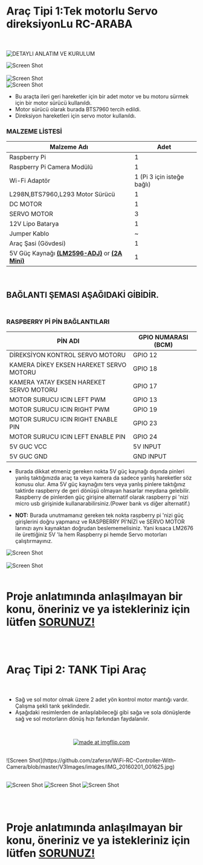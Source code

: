 
# Araç Tipi 1:Tek motorlu Servo direksiyonLu RC-ARABA<br><br>


<img src="https://github.com/zafersn/WiFi-RC-Controller-With-Camera/blob/master/V2Images//images/raw.gif" alt="DETAYLI ANLATIM VE KURULUM" align="middle" />
</p>

![Screen Shot](https://github.com/zafersn/WiFi-RC-Controller-With-Camera/blob/master/V3Images/images/IMG_20170118_191443_488.jpg)<br><br>
![Screen Shot](https://github.com/zafersn/WiFi-RC-Controller-With-Camera/blob/master/V3Images/images/IMG_20170109_181102.jpg)<br>
![Screen Shot](https://github.com/zafersn/WiFi-RC-Controller-With-Camera/blob/master/V3Images/images/IMG_20161226_171613.jpg)<br>
* Bu araçta ileri geri hareketler için bir adet motor ve bu motoru sürmek için bir motor sürücü kullanıldı.
 * Motor sürücü olarak burada BTS7960 tercih edildi.
* Direksiyon hareketleri için servo motor kullanıldı.<br>

### MALZEME LİSTESİ
Malzeme Adı| Adet
----| ---- 
Raspberry Pi| 1
Raspberry Pi Camera Modülü| 1
Wi-Fi Adaptör| 1 (Pi 3 için isteğe bağlı)
L298N,BTS7960,L293 Motor Sürücü| 1 
DC MOTOR|  1  
SERVO MOTOR| 3
12V Lipo Batarya| 1
Jumper Kablo | ~
Araç Şasi (Gövdesi)| 1
5V Güç Kaynağı  [**(LM2596-ADJ)**](http://www.robotistan.com/mini-ayarlanabilir-3a-voltaj-regulator-karti-lm2596-adj) or [**(2A Mini)**]( http://www.robotistan.com/2a-mini-ayarlanabilir-voltaj-dusurucu-regulator-karti)|1
<br>

## BAĞLANTI ŞEMASI AŞAĞIDAKİ GİBİDİR. <br><br>

### RASPBERRY Pİ PİN BAĞLANTILARI
PİN ADI| GPIO NUMARASI (BCM)
----| ---- 
DİREKSİYON KONTROL SERVO MOTORU| GPIO 12
KAMERA DİKEY EKSEN HAREKET SERVO MOTORU| GPIO 18
KAMERA YATAY EKSEN HAREKET SERVO MOTORU| GPIO 17
MOTOR SURUCU ICIN LEFT PWM | GPIO 13
MOTOR SURUCU ICIN RIGHT PWM| GPIO 19 
MOTOR SURUCU ICIN RIGHT ENABLE PIN| GPIO 23
MOTOR SURUCU ICIN LEFT ENABLE PIN| GPIO 24
5V GUC VCC  | 5V INPUT
5V GUC GND | GND INPUT

* Burada dikkat etmeniz gereken nokta 5V güç kaynağı dışında pinleri yanlış taktığınızda araç ta veya kamera da sadece yanlış hareketler söz konusu olur. Ama 5V güç kaynağını ters veya yanlış pinlere taktığınız taktirde raspberry de geri dönüşü olmayan hasarlar meydana gelebilir. Raspberry de pinlerden güç girişine alternatif olarak raspberry pi 'nizi micro usb girişinide kullanarabilirsiniz.(Power bank vs diğer alternatif.)

* **NOT:** Burada unutmamanız gereken tek nokta raspberry pi 'nizi güç girişlerini doğru yapmanız ve RASPBERRY Pİ'NİZİ ve SERVO MOTOR larınızı aynı kaynaktan doğrudan beslememelisiniz. Yani kısaca LM2676 ile ürettiğiniz 5V 'la hem Raspberry pi hemde Servo motorları çalıştırmayınız.


![Screen Shot](https://github.com/zafersn/WiFi-RC-Controller-With-Camera/blob/master/V3Images/images/DEVRE%20semasi%20.PNG)<br><br>
![Screen Shot](https://github.com/zafersn/WiFi-RC-Controller-With-Camera/blob/master/V3Images/images/devre%20sematic.PNG)<br><br>


# Proje anlatımında anlaşılmayan bir konu, öneriniz ve ya istekleriniz için lütfen [SORUNUZ!](https://github.com/zafersn/WiFi-RC-Controller-With-Camera/issues)


<br><br>

# Araç Tipi 2: TANK Tipi Araç <br><br>

* Sağ ve sol motor olmak üzere 2 adet yön kontrol motor mantığı vardır. Çalışma şekli tank şeklindedir.
* Aşağıdaki resimlerden de anlaşılabileceği gibi sağa ve sola dönüşlerde sağ ve sol motorların dönüş hızı farkından faydalanılır.
<br>

<p align="center">
<a href="https://www.youtube.com/watch?v=06LrVjRDfS8"><img src="https://i.imgflip.com/1ibcq5.gif" title="made at imgflip.com"/></a>
</p>

<br>
![Screen Shot](https://github.com/zafersn/WiFi-RC-Controller-With-Camera/blob/master/V3Images/images/IMG_20160201_001625.jpg)<br><br>


![Screen Shot](https://github.com/zafersn/WiFi-RC-Controller-With-Camera/blob/master/V3Images/images/IMG_20151122_142027.jpg)
![Screen Shot](https://github.com/zafersn/WiFi-RC-Controller-With-Camera/blob/master/V3Images/images/IMG_20151122_141900.jpg)
![Screen Shot](https://github.com/zafersn/WiFi-RC-Controller-With-Camera/blob/master/V3Images/images/IMG_20151122_135042.jpg)

<br><br>
# Proje anlatımında anlaşılmayan bir konu, öneriniz ve ya istekleriniz için lütfen [SORUNUZ!](https://github.com/zafersn/WiFi-RC-Controller-With-Camera/issues)
